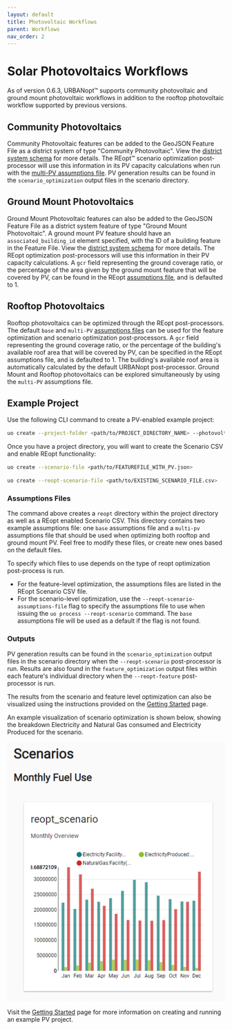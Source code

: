 ```yaml
---
layout: default
title: Photovoltaic Workflows
parent: Workflows
nav_order: 2
---
```


# Solar Photovoltaics Workflows

As of version 0.6.3, URBANopt&trade; supports community photovoltaic and ground mount photovoltaic workflows in addition to the rooftop photovoltaic workflow supported by previous versions. 

## Community Photovoltaics

Community Photovoltaic features can be added to the GeoJSON Feature File as a district system of type "Community Photovoltaic".  View the [district system schema](https://docs.urbanopt.net/urbanopt-geojson-gem/schemas/district-system-properties.html) for more details. The REopt&trade; scenario optimization post-processor will use this information in its PV capacity calculations when run with the [multi-PV assumptions file](#assumptions-files). PV generation results can be found in the `scenario_optimization` output files in the scenario directory.

## Ground Mount Photovoltaics

Ground Mount Photovoltaic features can also be added to the GeoJSON Feature File as a district system feature of type "Ground Mount Photovoltaic". A ground mount PV feature should have an `associated_building_id` element specified, with the ID of a building feature in the Feature File. View the [district system schema](https://docs.urbanopt.net/urbanopt-geojson-gem/schemas/district-system-properties.html) for more details. The REopt optimization post-processors will use this information in their PV capacity calculations. A `gcr` field representing the ground coverage ratio, or the percentage of the area given by the ground mount feature that will be covered by PV, can be found in the REopt [assumptions file](#assumptions-files), and is defaulted to 1.

## Rooftop Photovoltaics

Rooftop photovoltaics can be optimized through the REopt post-processors. The default `base` and `multi-PV` [assumptions files](#assumptions-files) can be used for the feature optimization and scenario optimization post-processors. A `gcr` field representing the ground coverage ratio, or the percentage of the building's available roof area that will be covered by PV, can be specified in the REopt assumptions file, and is defaulted to 1. The building's available roof area is automatically calculated by the default URBANopt post-processor. Ground Mount and Rooftop photovoltaics can be explored simultaneously by using the `multi-PV` assumptions file.

## Example Project

Use the following CLI command to create a PV-enabled example project:

```bash
uo create --project-folder <path/to/PROJECT_DIRECTORY_NAME> --photovoltaic
```

Once you have a project directory, you will want to create the Scenario CSV and enable REopt functionality:

```bash
uo create --scenario-file <path/to/FEATUREFILE_WITH_PV.json>
```

```bash
uo create --reopt-scenario-file <path/to/EXISTING_SCENARIO_FILE.csv>
```

### Assumptions Files
The command above creates a `reopt` directory within the project directory as well as a REopt enabled Scenario CSV. This directory contains two example assumptions file: one `base` assumptions file and a `multi-pv` assumptions file that should be used when optimizing both rooftop and ground mount PV.  Feel free to modify these files, or create new ones based on the default files. 

To specify which files to use depends on the type of reopt optimization post-process is run.  

- For the feature-level optimization, the assumptions files are listed in the REopt Scenario CSV file.  
- For the scenario-level optimization, use the `--reopt-scenario-assumptions-file` flag to specify the assumptions file to use when issuing the `uo process --reopt-scenario` command. The `base` assumptions file will be used as a default if the flag is not found.


### Outputs

PV generation results can be found in the `scenario_optimization` output files in the scenario directory when the `--reopt-scenario` post-processor is run.  Results are also found in the `feature_optimization` output files within each feature's individual directory when the `--reopt-feature` post-processor is run.

The results from the scenario and feature level optimization can also be visualized using the
instructions provided on the [Getting Started](./getting_started/getting_started) page. 

An example visualization of scenario optimization is shown below, showing the breakdown Electricity
and Natural Gas consumed and Electricity Produced for the scenario.  

![](../doc_files/visualization_solar.PNG)


Visit the [Getting Started](./getting_started/getting_started) page for more information on creating and running an example PV project.